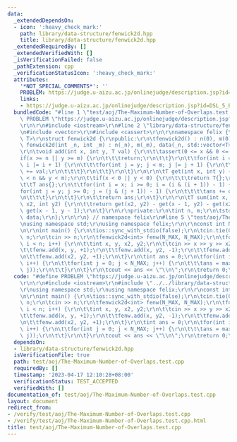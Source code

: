 ```yaml
---
data:
  _extendedDependsOn:
  - icon: ':heavy_check_mark:'
    path: library/data-structure/fenwick2d.hpp
    title: library/data-structure/fenwick2d.hpp
  _extendedRequiredBy: []
  _extendedVerifiedWith: []
  _isVerificationFailed: false
  _pathExtension: cpp
  _verificationStatusIcon: ':heavy_check_mark:'
  attributes:
    '*NOT_SPECIAL_COMMENTS*': ''
    PROBLEM: https://judge.u-aizu.ac.jp/onlinejudge/description.jsp?id=DSL_5_B
    links:
    - https://judge.u-aizu.ac.jp/onlinejudge/description.jsp?id=DSL_5_B
  bundledCode: "#line 1 \"test/aoj/The-Maximum-Number-of-Overlaps.test.cpp\"\n#define\
    \ PROBLEM \"https://judge.u-aizu.ac.jp/onlinejudge/description.jsp?id=DSL_5_B\"\
    \r\n\r\n#include <iostream>\r\n#line 2 \"library/data-structure/fenwick2d.hpp\"\
    \n#include <vector>\r\n#include <cassert>\r\n\r\nnamespace felix {\r\n\r\ntemplate<class\
    \ T>\r\nstruct fenwick2d {\r\npublic:\r\n\tfenwick2d() : n(0), m(0) {}\r\n\texplicit\
    \ fenwick2d(int _n, int _m) : n(_n), m(_m), data(_n, std::vector<T>(_m)) {}\r\n\
    \r\n\tvoid add(int x, int y, T val) {\r\n\t\tassert(0 <= x && 0 <= y);\r\n\t\t\
    if(x >= n || y >= m) {\r\n\t\t\treturn;\r\n\t\t}\r\n\t\tfor(int i = x; i < n;\
    \ i |= i + 1) {\r\n\t\t\tfor(int j = y; j < m; j |= j + 1) {\r\n\t\t\t\tdata[i][j]\
    \ += val;\r\n\t\t\t}\r\n\t\t}\r\n\t}\r\n\r\n\tT get(int x, int y) {\r\n\t\tassert(x\
    \ < n && y < m);\r\n\t\tif(x < 0 || y < 0) {\r\n\t\t\treturn T{};\r\n\t\t}\r\n\
    \t\tT ans{};\r\n\t\tfor(int i = x; i >= 0; i = (i & (i + 1)) - 1) {\r\n\t\t\t\
    for(int j = y; j >= 0; j = (j & (j + 1)) - 1) {\r\n\t\t\t\tans += data[i][j];\r\
    \n\t\t\t}\r\n\t\t}\r\n\t\treturn ans;\r\n\t}\r\n\r\n\tT sum(int x, int y, int\
    \ x2, int y2) {\r\n\t\treturn get(x2, y2) - get(x - 1, y2) - get(x2, y - 1) +\
    \ get(x - 1, y - 1);\r\n\t}\r\n\r\nprivate:\r\n\tint n, m;\r\n\tstd::vector<std::vector<T>>\
    \ data;\r\n};\r\n\r\n} // namespace felix\r\n#line 5 \"test/aoj/The-Maximum-Number-of-Overlaps.test.cpp\"\
    \nusing namespace std;\r\nusing namespace felix;\r\n\r\nconst int N_MAX = 1005;\r\
    \n\r\nint main() {\r\n\tios::sync_with_stdio(false);\r\n\tcin.tie(0);\r\n\tint\
    \ n;\r\n\tcin >> n;\r\n\tfenwick2d<int> fenw(N_MAX, N_MAX);\r\n\tfor(int i = 0;\
    \ i < n; i++) {\r\n\t\tint x, y, x2, y2;\r\n\t\tcin >> x >> y >> x2 >> y2;\r\n\
    \t\tfenw.add(x, y, +1);\r\n\t\tfenw.add(x, y2, -1);\r\n\t\tfenw.add(x2, y, -1);\r\
    \n\t\tfenw.add(x2, y2, +1);\r\n\t}\r\n\tint ans = 0;\r\n\tfor(int i = 0; i < N_MAX;\
    \ i++) {\r\n\t\tfor(int j = 0; j < N_MAX; j++) {\r\n\t\t\tans = max(ans, fenw.get(i,\
    \ j));\r\n\t\t}\r\n\t}\r\n\tcout << ans << \"\\n\";\r\n\treturn 0;\r\n}\r\n"
  code: "#define PROBLEM \"https://judge.u-aizu.ac.jp/onlinejudge/description.jsp?id=DSL_5_B\"\
    \r\n\r\n#include <iostream>\r\n#include \"../../library/data-structure/fenwick2d.hpp\"\
    \r\nusing namespace std;\r\nusing namespace felix;\r\n\r\nconst int N_MAX = 1005;\r\
    \n\r\nint main() {\r\n\tios::sync_with_stdio(false);\r\n\tcin.tie(0);\r\n\tint\
    \ n;\r\n\tcin >> n;\r\n\tfenwick2d<int> fenw(N_MAX, N_MAX);\r\n\tfor(int i = 0;\
    \ i < n; i++) {\r\n\t\tint x, y, x2, y2;\r\n\t\tcin >> x >> y >> x2 >> y2;\r\n\
    \t\tfenw.add(x, y, +1);\r\n\t\tfenw.add(x, y2, -1);\r\n\t\tfenw.add(x2, y, -1);\r\
    \n\t\tfenw.add(x2, y2, +1);\r\n\t}\r\n\tint ans = 0;\r\n\tfor(int i = 0; i < N_MAX;\
    \ i++) {\r\n\t\tfor(int j = 0; j < N_MAX; j++) {\r\n\t\t\tans = max(ans, fenw.get(i,\
    \ j));\r\n\t\t}\r\n\t}\r\n\tcout << ans << \"\\n\";\r\n\treturn 0;\r\n}\r\n"
  dependsOn:
  - library/data-structure/fenwick2d.hpp
  isVerificationFile: true
  path: test/aoj/The-Maximum-Number-of-Overlaps.test.cpp
  requiredBy: []
  timestamp: '2023-04-17 12:10:28+08:00'
  verificationStatus: TEST_ACCEPTED
  verifiedWith: []
documentation_of: test/aoj/The-Maximum-Number-of-Overlaps.test.cpp
layout: document
redirect_from:
- /verify/test/aoj/The-Maximum-Number-of-Overlaps.test.cpp
- /verify/test/aoj/The-Maximum-Number-of-Overlaps.test.cpp.html
title: test/aoj/The-Maximum-Number-of-Overlaps.test.cpp
---
```

